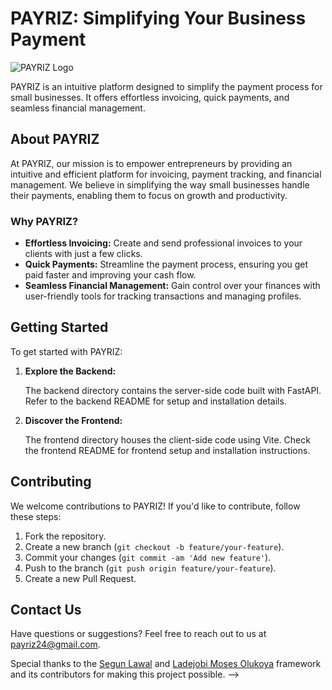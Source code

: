 # PAYRIZ: Simplifying Your Business Payment

![PAYRIZ Logo](https://payriz.vercel.app/assets/logo-0g-c7GYW.svg)

PAYRIZ is an intuitive platform designed to simplify the payment process for small businesses. It offers effortless invoicing, quick payments, and seamless financial management.

## About PAYRIZ

At PAYRIZ, our mission is to empower entrepreneurs by providing an intuitive and efficient platform for invoicing, payment tracking, and financial management. We believe in simplifying the way small businesses handle their payments, enabling them to focus on growth and productivity.

### Why PAYRIZ?

- **Effortless Invoicing:** Create and send professional invoices to your clients with just a few clicks.
- **Quick Payments:** Streamline the payment process, ensuring you get paid faster and improving your cash flow.
- **Seamless Financial Management:** Gain control over your finances with user-friendly tools for tracking transactions and managing profiles.

## Getting Started

To get started with PAYRIZ:

1. **Explore the Backend:**

    The backend directory contains the server-side code built with FastAPI. Refer to the backend README for setup and installation details.

2. **Discover the Frontend:**

    The frontend directory houses the client-side code using Vite. Check the frontend README for frontend setup and installation instructions.

## Contributing

We welcome contributions to PAYRIZ! If you'd like to contribute, follow these steps:

1. Fork the repository.
2. Create a new branch (`git checkout -b feature/your-feature`).
3. Commit your changes (`git commit -am 'Add new feature'`).
4. Push to the branch (`git push origin feature/your-feature`).
5. Create a new Pull Request.

## Contact Us

Have questions or suggestions? Feel free to reach out to us at [payriz24@gmail.com](mailto:payriz24@gmail.com).

Special thanks to the [Segun Lawal](https://github.com/segunlawal) and [Ladejobi Moses Olukoya](https://github.com/Mola71) framework and its contributors for making this project possible. -->

